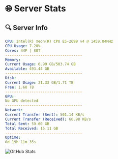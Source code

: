 # 🌐 Server Stats
## 🔍 Server Info
```yaml
CPU: Intel(R) Xeon(R) CPU E5-2699 v4 @ 1459.04MHz
CPU Usage: 7.20%
Cores: 44P | 88T
-----------------------------------
Memory:
Current Usage: 6.99 GB/503.74 GB
Available: 493.44 GB
-----------------------------------
Disk:
Current Usage: 21.33 GB/1.71 TB
Free: 1.60 TB
-----------------------------------
GPU:
No GPU detected
-----------------------------------
Network:
Current Transfer (Sent): 501.14 KB/s
Current Transfer (Received): 66.98 KB/s
Total Sent: 50.60 GB
Total Received: 15.11 GB
-----------------------------------
Uptime:
0d 19h 11m 35s
```
![GitHub Stats](https://img.shields.io/badge/Updated-2025-04-20_12:20:23-blue)